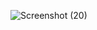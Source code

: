 ![Screenshot (20)](https://user-images.githubusercontent.com/121231024/221362266-6e3a303b-4b20-45b3-95cd-d31d5761c0d3.png)
